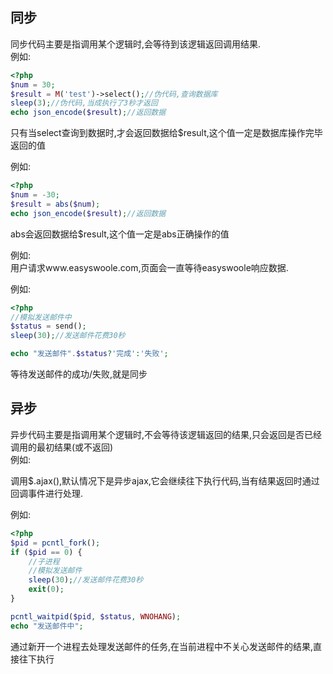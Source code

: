 ## 同步
同步代码主要是指调用某个逻辑时,会等待到该逻辑返回调用结果.  
例如:
```php
<?php
$num = 30;
$result = M('test')->select();//伪代码,查询数据库
sleep(3);//伪代码,当成执行了3秒才返回
echo json_encode($result);//返回数据
```
只有当select查询到数据时,才会返回数据给$result,这个值一定是数据库操作完毕返回的值

例如:
```php
<?php
$num = -30;
$result = abs($num);
echo json_encode($result);//返回数据

```
abs会返回数据给$result,这个值一定是abs正确操作的值

例如:  
用户请求www.easyswoole.com,页面会一直等待easyswoole响应数据.

例如:
```php
<?php
//模拟发送邮件中
$status = send();
sleep(30);//发送邮件花费30秒

echo "发送邮件".$status?'完成':'失败';
```
等待发送邮件的成功/失败,就是同步

## 异步
异步代码主要是指调用某个逻辑时,不会等待该逻辑返回的结果,只会返回是否已经调用的最初结果(或不返回)  
例如:

调用$.ajax(),默认情况下是异步ajax,它会继续往下执行代码,当有结果返回时通过回调事件进行处理.

例如:
```php
<?php
$pid = pcntl_fork();
if ($pid == 0) {
    //子进程
    //模拟发送邮件
    sleep(30);//发送邮件花费30秒
    exit(0);
}

pcntl_waitpid($pid, $status, WNOHANG);
echo "发送邮件中";
```
通过新开一个进程去处理发送邮件的任务,在当前进程中不关心发送邮件的结果,直接往下执行
